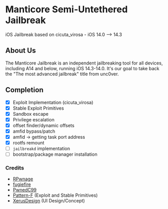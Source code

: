 # Manticore Semi-Untethered Jailbreak
iOS Jailbreak based on cicuta_virosa - iOS 14.0 --> 14.3

## About Us
The Manticore Jailbreak is an independent jailbreaking tool for all devices, including A14 and below, running iOS 14.3-14.0.
It's our goal to take back the "The most advanced jailbreak" title from unc0ver.

## Completion
- [x] Exploit Implementation (cicuta_virosa)
- [x] Stable Exploit Primitives
- [x] Sandbox escape
- [x] Privilege escalation
- [x] offset finder/dynamic offsets
- [x] amfid bypass/patch
- [x] amfid -> getting task port address 
- [x] rootfs remount
- [ ] `jailbreakd` implementation
- [ ] bootstrap/package manager installation

### Credits
* [RPwnage](https://twitter.com/rpwnage)
* [fugiefire](https://twitter.com/fugiefire)
* [PwnedC99](https://twitter.com/pwnedc99)
* [Pattern-F](https://twitter.com/pattern_f_) (Exploit and Stable Primitives)
* [XerusDesign](https://twitter.com/xerusdesign) (UI Design/Concept)
